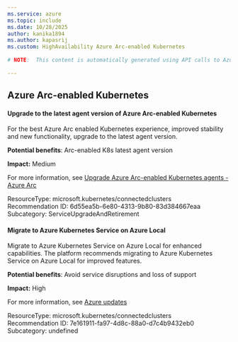 ```yaml
---
ms.service: azure
ms.topic: include
ms.date: 10/28/2025
author: kanika1894
ms.author: kapasrij
ms.custom: HighAvailability Azure Arc-enabled Kubernetes
  
# NOTE:  This content is automatically generated using API calls to Azure. Any edits made on these files will be overwritten in the next run of the script. 
  
---
```

  
## Azure Arc-enabled Kubernetes  
  
<!--6d55ea5b-6e80-4313-9b80-83d384667eaa_begin-->

#### Upgrade to the latest agent version of Azure Arc-enabled Kubernetes  
  
For the best Azure Arc enabled Kubernetes experience, improved stability and new functionality, upgrade to the latest agent version.  
  
**Potential benefits**: Arc-enabled K8s latest agent version  

**Impact:** Medium
  
For more information, see [Upgrade Azure Arc-enabled Kubernetes agents - Azure Arc ](https://aka.ms/ArcK8sAgentUpgradeDocs)  

ResourceType: microsoft.kubernetes/connectedclusters  
Recommendation ID: 6d55ea5b-6e80-4313-9b80-83d384667eaa  
Subcategory: ServiceUpgradeAndRetirement

<!--6d55ea5b-6e80-4313-9b80-83d384667eaa_end-->

<!--7e161911-fa97-4d8c-88a0-d7c4b9432eb0_begin-->

#### Migrate to Azure Kubernetes Service on Azure Local  
  
Migrate to Azure Kubernetes Service on Azure Local for enhanced capabilities. The platform recommends migrating to Azure Kubernetes Service on Azure Local for improved features.  
  
**Potential benefits**: Avoid service disruptions and loss of support  

**Impact:** High
  
For more information, see [Azure updates](https://azure.microsoft.com/updates/?id=500294)  

ResourceType: microsoft.kubernetes/connectedclusters  
Recommendation ID: 7e161911-fa97-4d8c-88a0-d7c4b9432eb0  
Subcategory: undefined

<!--7e161911-fa97-4d8c-88a0-d7c4b9432eb0_end-->

<!--articleBody-->
